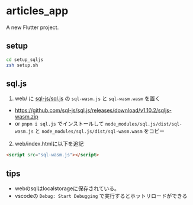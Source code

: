 # articles_app

A new Flutter project.

## setup

```bash
cd setup_sqljs
zsh setup.sh
```

## sql.js

1. web/ に [sql-js/sql.js](https://github.com/sql-js/sql.js/releases) の `sql-wasm.js` と `sql-wasm.wasm` を置く
  - https://github.com/sql-js/sql.js/releases/download/v1.10.2/sqljs-wasm.zip
  - or `pnpm i sql.js` でインストールして `node_modules/sql.js/dist/sql-wasm.js` と `node_modules/sql.js/dist/sql-wasm.wasm` をコピー
2. web/index.htmlに以下を追記

```html
<script src="sql-wasm.js"></script>
```

## tips

- webのsqlはlocalstorageに保存されている。
- vscodeの `Debug: Start Debugging` で実行するとホットリロードができる

